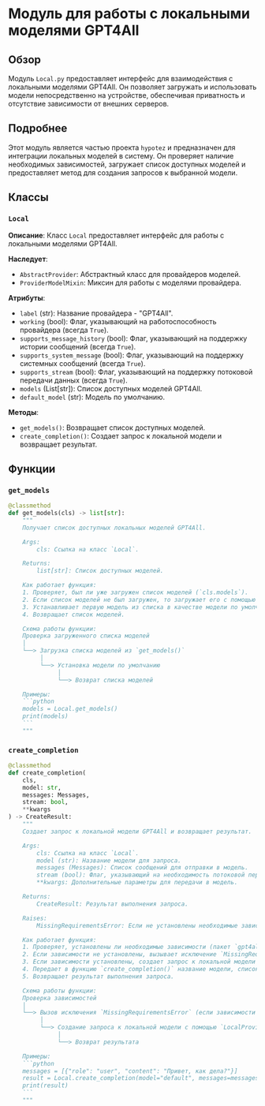 # Модуль для работы с локальными моделями GPT4All

## Обзор

Модуль `Local.py` предоставляет интерфейс для взаимодействия с локальными моделями GPT4All. Он позволяет загружать и использовать модели непосредственно на устройстве, обеспечивая приватность и отсутствие зависимости от внешних серверов.

## Подробнее

Этот модуль является частью проекта `hypotez` и предназначен для интеграции локальных моделей в систему. Он проверяет наличие необходимых зависимостей, загружает список доступных моделей и предоставляет метод для создания запросов к выбранной модели.

## Классы

### `Local`

**Описание**: Класс `Local` предоставляет интерфейс для работы с локальными моделями GPT4All.

**Наследует**:
- `AbstractProvider`: Абстрактный класс для провайдеров моделей.
- `ProviderModelMixin`: Миксин для работы с моделями провайдера.

**Атрибуты**:
- `label` (str): Название провайдера - "GPT4All".
- `working` (bool): Флаг, указывающий на работоспособность провайдера (всегда `True`).
- `supports_message_history` (bool): Флаг, указывающий на поддержку истории сообщений (всегда `True`).
- `supports_system_message` (bool): Флаг, указывающий на поддержку системных сообщений (всегда `True`).
- `supports_stream` (bool): Флаг, указывающий на поддержку потоковой передачи данных (всегда `True`).
- `models` (List[str]): Список доступных моделей GPT4All.
- `default_model` (str): Модель по умолчанию.

**Методы**:
- `get_models()`: Возвращает список доступных моделей.
- `create_completion()`: Создает запрос к локальной модели и возвращает результат.

## Функции

### `get_models`

```python
@classmethod
def get_models(cls) -> list[str]:
    """
    Получает список доступных локальных моделей GPT4All.

    Args:
        cls: Ссылка на класс `Local`.

    Returns:
        list[str]: Список доступных моделей.

    Как работает функция:
    1. Проверяет, был ли уже загружен список моделей (`cls.models`).
    2. Если список моделей не был загружен, то загружает его с помощью функции `get_models()` из модуля `...locals.models`.
    3. Устанавливает первую модель из списка в качестве модели по умолчанию (`cls.default_model`).
    4. Возвращает список моделей.

    Схема работы функции:
    Проверка загруженного списка моделей
    │
    └──> Загрузка списка моделей из `get_models()`
         │
         └──> Установка модели по умолчанию
              │
              └──> Возврат списка моделей

    Примеры:
    ```python
    models = Local.get_models()
    print(models)
    ```
    """
```

### `create_completion`

```python
@classmethod
def create_completion(
    cls,
    model: str,
    messages: Messages,
    stream: bool,
    **kwargs
) -> CreateResult:
    """
    Создает запрос к локальной модели GPT4All и возвращает результат.

    Args:
        cls: Ссылка на класс `Local`.
        model (str): Название модели для запроса.
        messages (Messages): Список сообщений для отправки в модель.
        stream (bool): Флаг, указывающий на необходимость потоковой передачи данных.
        **kwargs: Дополнительные параметры для передачи в модель.

    Returns:
        CreateResult: Результат выполнения запроса.

    Raises:
        MissingRequirementsError: Если не установлены необходимые зависимости (пакет `gpt4all`).

    Как работает функция:
    1. Проверяет, установлены ли необходимые зависимости (пакет `gpt4all`).
    2. Если зависимости не установлены, вызывает исключение `MissingRequirementsError`.
    3. Если зависимости установлены, создает запрос к локальной модели с помощью функции `create_completion()` из модуля `...locals.provider`.
    4. Передает в функцию `create_completion()` название модели, список сообщений, флаг потоковой передачи данных и дополнительные параметры.
    5. Возвращает результат выполнения запроса.

    Схема работы функции:
    Проверка зависимостей
    │
    └──> Вызов исключения `MissingRequirementsError` (если зависимости не установлены)
         │
         └──> Создание запроса к локальной модели с помощью `LocalProvider.create_completion()`
              │
              └──> Возврат результата

    Примеры:
    ```python
    messages = [{"role": "user", "content": "Привет, как дела?"}]
    result = Local.create_completion(model="default", messages=messages, stream=False)
    print(result)
    ```
    """